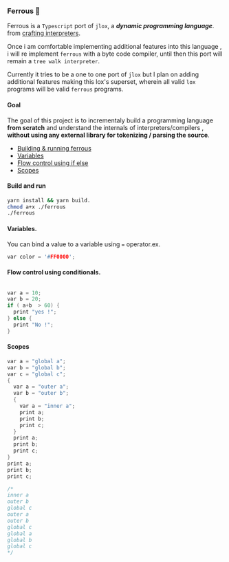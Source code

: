 ### Ferrous 🧪
Ferrous is a `Typescript` port  of `jlox`, a ***dynamic programming language***.  from [crafting interpreters](https://craftinginterpreters.com/).    

Once i am comfortable implementing additional features into this language , i will re implement `ferrous` with a byte code compiler, until then this port  will remain a `tree walk interpreter`.

Currently it tries to be a one to one port of `jlox` but I plan on adding additional features making this lox's superset, wherein all valid `lox` programs will be  valid `ferrous` programs.


#### Goal

The goal of this project is to incrementaly build a programming language  **from scratch** and understand the internals of interpreters/compilers ,  **without using any external library for tokenizing / parsing the source**.


- [Building & running ferrous](#build-and-run)       
- [Variables](#variables)       
- [Flow control using if else](#flow-control-using-conditionals)       
- [Scopes](#scopes)         




#### Build and run
```sh
yarn install && yarn build.   
chmod a+x ./ferrous
./ferrous
```


#### Variables.         

You can bind a value to a variable using `=` operator.ex.
```C
var color = '#FF0000';
```
#### Flow control using conditionals.
```C

var a = 10;
var b = 20;
if ( a+b  > 60) {
  print "yes !";
} else {
  print "No !";
}
```


#### Scopes
```C
var a = "global a";
var b = "global b";
var c = "global c";
{
  var a = "outer a";
  var b = "outer b";
  {
    var a = "inner a";
    print a;
    print b;
    print c;
  }
  print a;
  print b;
  print c;
}
print a;
print b;
print c;

/*
inner a
outer b
global c
outer a
outer b
global c
global a
global b
global c
*/

```

